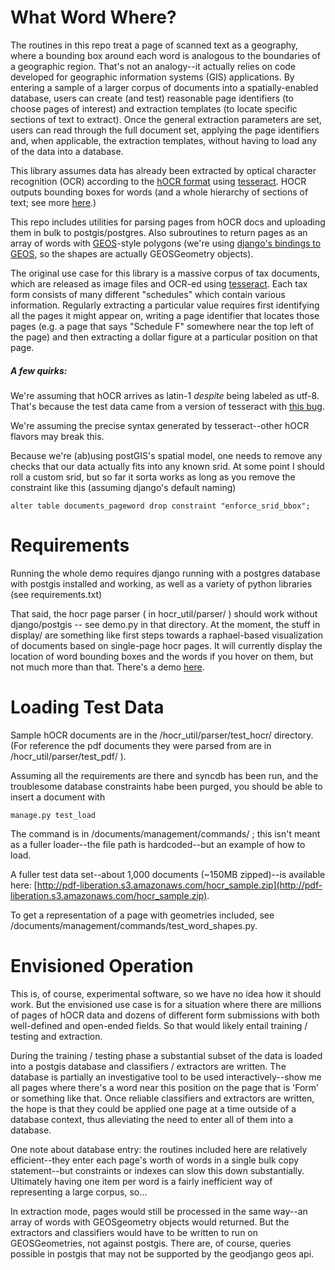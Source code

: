 What Word Where?
=============

The routines in this repo treat a page of scanned text as a geography, where a bounding box around each word is analogous to the boundaries of a geographic region. That's not an analogy--it actually relies on code developed for geographic information systems (GIS) applications. By entering a sample of a larger corpus of documents into a spatially-enabled database, users can create (and test) reasonable page identifiers (to choose pages of interest) and extraction templates (to locate specific sections of text to extract). Once the general extraction parameters are set, users can read through the full document set, applying the page identifiers and, when applicable, the extraction templates, without having to load any of the data into a database.

This library assumes data has already been extracted by optical character recognition (OCR) according to the [hOCR format](http://en.wikipedia.org/wiki/HOCR) using [tesseract](http://code.google.com/p/tesseract-ocr/).  HOCR outputs bounding boxes for words (and a whole hierarchy of sections of text; see more [here](https://docs.google.com/a/sunlightfoundation.com/document/d/1QQnIQtvdAC_8n92-LhwPcjtAUFwBlzE8EWnKAxlgVf0/preview).) 

This repo includes utilities for parsing pages from hOCR docs and uploading them in bulk to postgis/postgres. Also subroutines to return pages as an array of words with [GEOS](http://trac.osgeo.org/geos/)-style polygons (we're using [django's bindings to GEOS](https://docs.djangoproject.com/en/dev/ref/contrib/gis/geos/), so the shapes are actually GEOSGeometry objects).

The original use case for this library is a massive corpus of tax documents, which are released as image files and OCR-ed using [tesseract](http://code.google.com/p/tesseract-ocr/). Each tax form consists of many different "schedules" which contain various information. Regularly extracting a particular value requires first identifying all the pages it might appear on, writing a page identifier that locates those pages (e.g. a page that says "Schedule F" somewhere near the top left of the page) and then extracting a dollar figure at a particular position on that page. 


##### A few quirks:
We're assuming that hOCR arrives as latin-1 *despite* being labeled as utf-8. That's because the test data came from a version of tesseract with [this bug](https://groups.google.com/forum/#!topic/tesseract-ocr/UiyIMUWMzsU).

We're assuming the precise syntax generated by tesseract--other hOCR flavors may break this.

Because we're (ab)using postGIS's spatial model, one needs to remove any checks that our data actually fits into any known srid. At some point I should roll a custom srid, but so far it sorta works as long as you remove the constraint like this (assuming django's default naming)

	alter table documents_pageword drop constraint "enforce_srid_bbox";
	

Requirements
============

Running the whole demo requires django running with a postgres database with postgis installed and working, as well as a variety of python libraries (see requirements.txt)

That said, the hocr page parser ( in hocr_util/parser/ ) should work without django/postgis -- see demo.py in that directory. At the moment, the stuff in display/ are something like first steps towards a raphael-based visualization of documents based on single-page hocr pages. It will currently display the location of word bounding boxes and the words if you hover on them, but not much more than that. There's a demo [here](http://jacobfenton.s3.amazonaws.com/hocr/display_hocr_page.html). 

Loading Test Data
===============

Sample hOCR documents are in the  /hocr_util/parser/test_hocr/ directory. (For reference the pdf documents they were parsed from are in /hocr_util/parser/test_pdf/ ).

Assuming all the requirements are there and syncdb has been run, and the troublesome database constraints habe been purged, you should be able to insert a document with 

	manage.py test_load
The command is in /documents/management/commands/ ; this isn't meant as a fuller loader--the file path is hardcoded--but an example of how to load. 

A fuller test data set--about 1,000 documents (~150MB zipped)--is available here: [http://pdf-liberation.s3.amazonaws.com/hocr_sample.zip](http://pdf-liberation.s3.amazonaws.com/hocr_sample.zip).

To get a representation of a page with geometries included, see /documents/management/commands/test_word_shapes.py.

Envisioned Operation
============
This is, of course, experimental software, so we have no idea how it should work. But the envisioned use case is for a situation where there are millions of pages of hOCR data and dozens of different form submissions with both well-defined and open-ended fields. So that would likely entail training / testing and extraction. 

During the training / testing phase a substantial subset of the data is loaded into a postgis database and classifiers / extractors are written. The database is partially an investigative tool to be used interactively--show me all pages where there's a word near this position on the page that is 'Form' or something like that. Once reliable classifiers and extractors are written, the hope is that they could be applied one page at a time outside of a database context, thus alleviating the need to enter all of them into a database. 

One note about database entry: the routines included here are relatively efficient--they enter each page's worth of words in a single bulk copy statement--but constraints or indexes can slow this down substantially. Ultimately having one item per word is a fairly inefficient way of representing a large corpus, so… 

In extraction mode, pages would still be processed in the same way--an array of words with GEOSgeometry objects would returned. But the extractors and classifiers would have to be written to run on GEOSGeometries, not against postgis. There are, of course, queries possible in postgis that may not be supported by the geodjango geos api. 


	
